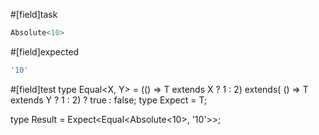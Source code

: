 #[field]task
```ts
Absolute<10>
```

#[field]expected
```ts
'10'
```

#[field]test
type Equal<X, Y> = (<T>() => T extends X ? 1 : 2) extends(
    <T>() => T extends Y ? 1 : 2) ? true : false;
type Expect<T extends true> = T;

type Result =  Expect<Equal<Absolute<10>, '10'>>;
